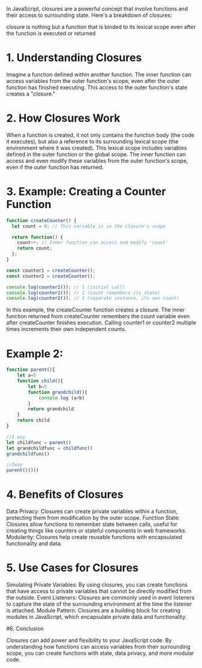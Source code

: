 In JavaScript, closures are a powerful concept that involve functions and their access to surrounding state. Here's a breakdown of closures:

closure is nothing but a function that is binded to its lexical scope even after the function is executed or returned

# 1. Understanding Closures

Imagine a function defined within another function. The inner function can access variables from the outer function's scope, even after the outer function has finished executing. This access to the outer function's state creates a "closure."

# 2. How Closures Work

When a function is created, it not only contains the function body (the code it executes), but also a reference to its surrounding lexical scope (the environment where it was created).
This lexical scope includes variables defined in the outer function or the global scope.
The inner function can access and even modify these variables from the outer function's scope, even if the outer function has returned.

# 3. Example: Creating a Counter Function

```JavaScript
function createCounter() {
  let count = 0; // This variable is in the closure's scope

  return function() {
    count++; // Inner function can access and modify 'count'
    return count;
  };
}

const counter1 = createCounter();
const counter2 = createCounter();

console.log(counter1()); // 1 (initial call)
console.log(counter1()); // 2 (count remembers its state)
console.log(counter2()); // 1 (separate instance, its own count)
```
In this example, the createCounter function creates a closure. The inner function returned from createCounter remembers the count variable even after createCounter finishes execution. Calling counter1 or counter2 multiple times increments their own independent counts.

# Example 2:
```JavaScript
function parent(){
    let a=5
    function child(){
        let b=5
        function grandchild(){
            console.log (a+b)
        }
        return grandchild
    }
    return child
}

//1 way
let childfunc = parent()
let grandchildfunc = childfunc()
grandchildfunc()

//2way
parent()()()
```

# 4. Benefits of Closures

Data Privacy: Closures can create private variables within a function, protecting them from modification by the outer scope.
Function State: Closures allow functions to remember state between calls, useful for creating things like counters or stateful components in web frameworks.
Modularity: Closures help create reusable functions with encapsulated functionality and data.

# 5. Use Cases for Closures

Simulating Private Variables: By using closures, you can create functions that have access to private variables that cannot be directly modified from the outside.
Event Listeners: Closures are commonly used in event listeners to capture the state of the surrounding environment at the time the listener is attached.
Module Pattern: Closures are a building block for creating modules in JavaScript, which encapsulate private data and functionality.

#6. Conclusion

Closures can add power and flexibility to your JavaScript code. By understanding how functions can access variables from their surrounding scope, you can create functions with state, data privacy, and more modular code.
